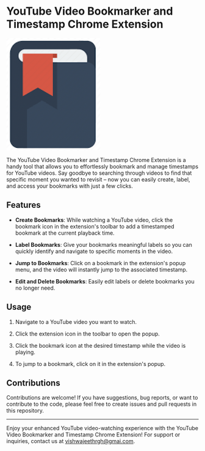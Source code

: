 # YouTube Video Bookmarker and Timestamp Chrome Extension

![Extension Logo](ext-icon.png)

The YouTube Video Bookmarker and Timestamp Chrome Extension is a handy tool that allows you to effortlessly bookmark and manage timestamps for YouTube videos. Say goodbye to searching through videos to find that specific moment you wanted to revisit – now you can easily create, label, and access your bookmarks with just a few clicks.

## Features

- **Create Bookmarks**: While watching a YouTube video, click the bookmark icon in the extension's toolbar to add a timestamped bookmark at the current playback time.

- **Label Bookmarks**: Give your bookmarks meaningful labels so you can quickly identify and navigate to specific moments in the video.

- **Jump to Bookmarks**: Click on a bookmark in the extension's popup menu, and the video will instantly jump to the associated timestamp.

- **Edit and Delete Bookmarks**: Easily edit labels or delete bookmarks you no longer need.



## Usage

1. Navigate to a YouTube video you want to watch.

2. Click the extension icon in the toolbar to open the popup.

3. Click the bookmark icon at the desired timestamp while the video is playing.

4. To jump to a bookmark, click on it in the extension's popup.

## Contributions

Contributions are welcome! If you have suggestions, bug reports, or want to contribute to the code, please feel free to create issues and pull requests in this repository.


---

Enjoy your enhanced YouTube video-watching experience with the YouTube Video Bookmarker and Timestamp Chrome Extension! For support or inquiries, contact us at vishwajeethrgh@gmai.com.
